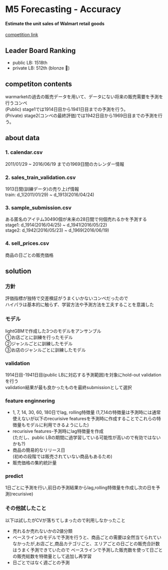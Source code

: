 # M5 Forecasting - Accuracy
#### Estimate the unit sales of Walmart retail goods
[competition link](https://www.kaggle.com/c/m5-forecasting-accuracy)

## Leader Board Ranking
- public LB: 1518th  
- private LB: 512th (blonze 🥉)

## competiton contents
warmarketの過去の販売データを用いて、データにない将来の販売需要を予測を行うコンペ  
(Public) stage1では1914日目から1941日目までの予測を行う。  
(Private) stage2(コンペの最終評価)では1942日目から1969日目までの予測を行う。      

## about data
### 1. calendar.csv
2011/01/29 ~ 2016/06/19 までの1969日間のカレンダー情報  

### 2. sales_train_validation.csv  
1913日間(訓練データ)の売り上げ情報  
train: d_1(2011/01/29)  ~ d_1913(2016/04/24)

### 3. sample_submission.csv  
ある匿名のアイテム30490個が未来の28日間で何個売れるかを予測する  
stage1: d_1914(2016/04/25) ~ d_1941(2016/05/22)  
stage2: d_1942(2016/05/23) ~ d_1969(2016/06/19)

### 4. sell_prices.csv  
商品の日ごとの販売価格  

## solution
### 方針
評価指標が独特で交差検証がうまくいかないコンペだったので  
ハイパラは基本的に触らず、学習方法や予測方法を工夫することを意識した  


### モデル  
lightGBMで作成した3つのモデルをアンサンブル  
①お店ごとに訓練を行ったモデル  
②ジャンルごとに訓練したモデル  
③お店のジャンルごとに訓練したモデル  

### validation
1914日目-1941日目(public LBに対応する予測範囲)を対象にhold-out validationを行う  
validation結果が最も良かったものを最終submissionとして選択
  
### feature enginnering
- 1, 7, 14, 30, 60, 180日でlag, rolling特徴量
(1,7,14の特徴量は予測時には通常使えないが以下のrecurisive featuresを予測時に作成することでこれらの特徴量もモデルに利用できるようにした)
- recurisive features-予測時にlag特徴量を作成  
(ただし、public LBの期間に過学習している可能性が高いので有効ではないかも?)  
- 商品の簡易的なリリース日  
(初めの段階では販売されていない商品もあるため)  
- 販売価格の集約統計量   

### predict
1日ごとに予測を行い,前日の予測結果からlag,rolling特徴量を作成し次の日を予測(recurisive)

### その他試したこと
以下は試したがCVが落ちてしまったので利用しなかったこと  
- 売れるか売れないかの2値分類  
- ベースラインのモデルで予測を行うと、商品ごとの需要は全然当てられていなかったが,お店ごと,商品カテゴリごと、エリアごとの日ごとの販売合計数はうまく予測できていたので
ベースラインで予測した販売数を使って日ごとの販売総数を特徴量として追加し再学習  
- 日ごとではなく週ごとの予測  


